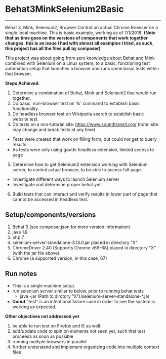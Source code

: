 # Behat3MinkSelenium2Basic
---
Behat 3, Mink, Selenium2, Browser Control on actual Chrome Browser on a single local machine.
This is basic example, working as of 7/1/2018.
**(Note that as time goes on the versions of components that work together changes, this is an issue I had with almost all examples I tried, as such, this project has all the files pull by composer)**

This project was about going from zero knowledge about Behat and Mink combined with Selenium on a Linux system, to a basic,  functioning test automation setup that launches a browser and runs some basic tests within that browser.

__Steps Achieved:__
1. Determine a combination of Behat, Mink and Selenium2 that would run together.
2. Do basic, non-browser test on 'ls' command to establish basic functionality.
3. Do headless browser test on Wikipedia search to establish basic website test.
4. Do tests on a non-tutorial site: https://www.soundtransit.org/ (note: site may change and break tests at any time)
  * Tests were created that work on filling form, but could not get to query results
  * As tests were only using goutte headless extension, limited access to page   
5. Determine how to get Selenium2 extension working with Selenium server, to control actual browser, to be able to access full page.
  * Investigate different ways to launch Selenium server
  * Investigate and determine proper behat.yml
6. Build tests that can interact and verify results in lower part of page that cannot be accessed in headless test.

## Setup/components/versions
1. Behat 3 (see composer.json for more version information)
2. java 1.8
3. php 7
4. selenium-server-standalone-3.13.0.jar placed in directory "X"
5. ChromeDriver 2.40 (Supports Chrome v66-68) placed in directory "X" (with the jar file above)
6. Chrome (a supported version, in this case, 67)

## Run notes
* This is a single machine setup.  
* run selenium server similar to below, prior to running behat tests
  - java -jar (Path to dirctory "X")/selenium-server-standalone-*.jar
* __Donut__ "test" is an intentional failure case in order to see the system is working as expected.



**Other objectives not addressed yet**
1. be able to run test on Firefox and IE as well.
2. add/update code to spin on elements not seen yet, such that test proceeds as soon as possible
3. running multiple browsers in parallel
4. further understand and implement organizing code into multiple context files

